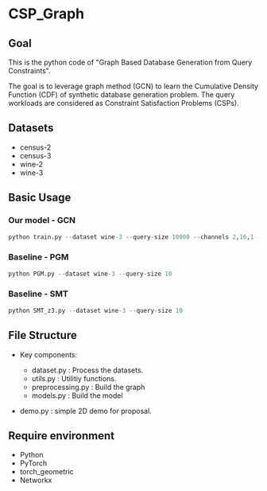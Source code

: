 # CSP_Graph

## Goal
This is the python code of "Graph Based Database Generation from Query Constraints".

The goal is to leverage graph method (GCN) to learn the Cumulative Density Function (CDF) of synthetic database generation problem. The query workloads are considered as Constraint Satisfaction Problems (CSPs).

## Datasets

- census-2
- census-3
- wine-2
- wine-3

## Basic Usage

### Our model - GCN
```python
python train.py --dataset wine-3 --query-size 10000 --channels 2,16,1 --num_layers 3 --epochs 3000 --bs 1000 --lr 1e-2 --opt adam --loss MSE
```

### Baseline - PGM
```python
python PGM.py --dataset wine-3 --query-size 10
```

### Baseline - SMT
```python
python SMT_z3.py --dataset wine-3 --query-size 10
```

## File Structure

- Key components:

  - dataset.py : Process the datasets.
  - utils.py : Utilitiy functions.
  - preprocessing.py : Build the graph
  - models.py : Build the model
- demo.py : simple 2D demo for proposal.


<!-- ## Fomulation

Consider a 2D version: For a bivariate distribution, represented by x, y, we have the following constraints:

### Constraints

- P( X <= 1) = 1/4
- P( Y <= 2) = 2/3
- P( X <= 2, Y <= 2) = 1/3
- ...

### Models

- 2D-Grid with each node present  P( X <= i, Y <= j)

- Directed graph with outedge to upper and right node (Monotonicity).

- Supervised learning, each node has a value represent its probability.

  ![2d_grid](./images/2d_grid.png)

### Output

- To the labeled (with color) node, the model output is similar to its ground truth.

![2d_demo_2](./images/2d_demo_2.png)

### Evaluate

- Give perfect prediction to further distribution constraints, like:
- P( X <= 1, Y <= 3) = ?
- P( X <= 4) = ? -->


## Require environment

- Python
- PyTorch
- torch_geometric
- Networkx

